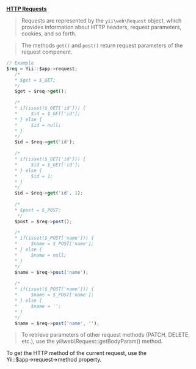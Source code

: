 **[HTTP Requests](https://www.tutorialspoint.com/yii/yii_http_requests.htm)**

> Requests are represented by the `yii\web\Request` object, which provides information about HTTP headers, request parameters, cookies, and so forth.

> The methods `get()` and `post()` return request parameters of the request component.

```javascript
// Example
$req = Yii::$app->request;
   /*
   * $get = $_GET;
   */
   $get = $req->get();

   /*
   * if(isset($_GET['id'])) {
   *     $id = $_GET['id'];
   * } else {
   *     $id = null;
   * }
   */
   $id = $req->get('id');
	
   /*
   * if(isset($_GET['id'])) {
   *     $id = $_GET['id'];
   * } else {
   *     $id = 1;
   * }
   */
   $id = $req->get('id', 1);
	
   /*
   * $post = $_POST;
	*/
   $post = $req->post();

   /*
   * if(isset($_POST['name'])) {       
   *     $name = $_POST['name'];          
   * } else {
   *     $name = null;
   * }
   */
   $name = $req->post('name');
		  
   /*
   * if(isset($_POST['name'])) {
   *     $name = $_POST['name'];
   * } else {
   *     $name = '';
   * }
   */
   $name = $req->post('name', '');
```

> To retrieve parameters of other request methods (PATCH, DELETE, etc.), use the yii\web\Request::getBodyParam() method.

To get the HTTP method of the current request, use the Yii::$app→request→method property.